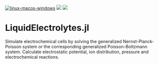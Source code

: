 [![linux-macos-windows](https://github.com/j-fu/LiquidElectrolytes.jl/actions/workflows/ci.yml/badge.svg)](https://github.com/j-fu/LiquidElectrolytes.jl/actions/workflows/ci.yml)
[![](https://img.shields.io/badge/docs-dev-blue.svg)](https://j-fu.github.io/LiquidElectrolytes.jl/dev)
[![](https://img.shields.io/badge/docs-stable-blue.svg)](https://j-fu.github.io/LiquidElectrolytes.jl/stable)


LiquidElectrolytes.jl
=====================

Simulate electrochemical cells by  solving the generalized Nernst-Planck-Poisson system
or the corresponding generalized Poisson-Boltzmann system.
Calculate electrostatic potential, ion distribution, pressure and electrochemical reactions.

